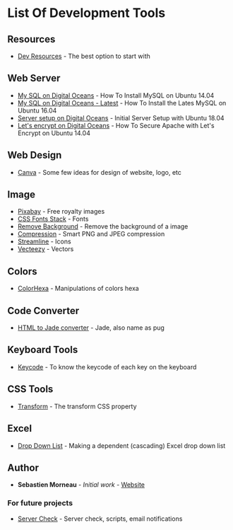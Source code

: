# List Of Development Tools

## Resources

- [Dev Resources](https://devresourc.es/) - The best option to start with

## Web Server

- [My SQL on Digital Oceans](https://www.digitalocean.com/community/tutorials/how-to-install-mysql-on-ubuntu-14-) - How To Install MySQL on Ubuntu 14.04
- [My SQL on Digital Oceans - Latest](https://www.digitalocean.com/community/tutorials/how-to-install-the-latest-mysql-on-ubuntu-16-04) - How To Install the Lates MySQL on Ubuntu 16.04
- [Server setup on Digital Oceans](https://www.digitalocean.com/community/tutorials/initial-server-setup-with-ubuntu-18-04) - Initial Server Setup with Ubuntu 18.04
- [Let's encrypt on Digital Oceans](https://www.digitalocean.com/community/tutorials/how-to-secure-apache-with-let-s-encrypt-on-ubuntu-14-04) - How To Secure Apache with Let's Encrypt on Ubuntu 14.04

## Web Design

- [Canva](https://www.canva.com/) - Some few ideas for design of website, logo, etc

## Image

- [Pixabay](https://pixabay.com/) - Free royalty images
- [CSS Fonts Stack](https://www.cssfontstack.com/) - Fonts
- [Remove Background](https://www.remove.bg/) - Remove the background of a image
- [Compression](https://tinypng.com/) - Smart PNG and JPEG compression
- [Streamline](https://app.streamlinehq.com/home) - Icons
- [Vecteezy](https://www.vecteezy.com/) - Vectors

## Colors

- [ColorHexa](https://www.colorhexa.com/) - Manipulations of colors hexa

## Code Converter

- [HTML to Jade converter](http://html2jade.aaron-powell.com/) - Jade, also name as pug

## Keyboard Tools

- [Keycode](https://pomle.github.io/keycode/) - To know the keycode of each key on the keyboard

## CSS Tools

- [Transform](https://developer.mozilla.org/en-US/docs/Web/CSS/transform#syntax) - The transform CSS property

## Excel

- [Drop Down List](https://www.ablebits.com/office-addins-blog/2014/09/30/dependent-cascading-dropdown-lists-excel/) - Making a dependent (cascading) Excel drop down list

## Author

- **Sebastien Morneau** - _Initial work_ - [Website](https://sebastienmorneau.com)

### For future projects

- [Server Check](https://servercheck.objectif8.com/) - Server check, scripts, email notifications

